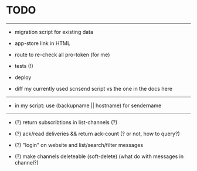 

  TODO
========

-------------------------------------------------------------------------------------------------------------------------------

 - migration script for existing data

 - app-store link in HTML

 - route to re-check all pro-token (for me)

 - tests (!)

 - deploy

 - diff my currently used scnsend script vs the one in the docs here

-------------------------------------------------------------------------------------------------------------------------------

 - in my script: use (backupname || hostname) for sendername

-------------------------------------------------------------------------------------------------------------------------------

 - (?) return subscribtions in list-channels (?)

 - (?) ack/read deliveries && return ack-count  (? or not, how to query?)

 - (?) "login" on website and list/search/filter messages

 - (?) make channels deleteable (soft-delete) (what do with messages in channel?)